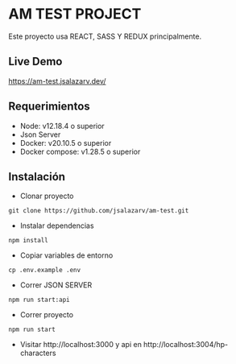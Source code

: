 # AM TEST PROJECT

Este proyecto usa REACT, SASS Y REDUX principalmente.

## Live Demo
https://am-test.jsalazarv.dev/

## Requerimientos

- Node: v12.18.4 o superior
- Json Server
- Docker: v20.10.5 o superior
- Docker compose: v1.28.5 o superior

## Instalación

- Clonar proyecto

```
git clone https://github.com/jsalazarv/am-test.git
```

- Instalar dependencias
```
npm install
```

- Copiar variables de entorno 

```
cp .env.example .env
```

- Correr JSON SERVER
```
npm run start:api
```

- Correr proyecto
```
npm run start
```

- Visitar http://localhost:3000 y api en http://localhost:3004/hp-characters
